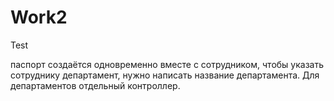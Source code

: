 # Work2
Test

паспорт создаётся одновременно вместе с сотрудником, чтобы указать сотруднику департамент, нужно написать название департамента. Для департаментов отдельный контроллер.
